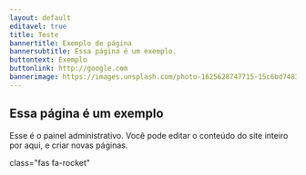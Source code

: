 ```yaml
---
layout: default
editavel: true
title: Teste
bannertitle: Exemplo de página
bannersubtitle: Essa página é um exemplo.
buttontext: Exemplo
buttonlink: http://google.com
bannerimage: https://images.unsplash.com/photo-1625628747715-15c6bd74839e?ixid=MnwxMjA3fDB8MHxwaG90by1wYWdlfHx8fGVufDB8fHx8&ixlib=rb-1.2.1&auto=format&fit=crop&w=1502&q=80
---
```

<section class="bloco" id="Essa página é um exemplo"><h2>Essa página é um exemplo</h2><p>Esse é o painel administrativo. Você pode editar o conteúdo do site inteiro por aqui, e criar novas páginas.</p>class="fas fa-rocket"</section>